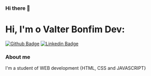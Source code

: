 ### Hi there 👋
# Hi, I'm  o Valter Bonfim Dev:

[![Github Badge](https://img.shields.io/badge/-Github-000?style=flat-square&logo=Github&logoColor=white&link=https://github.com/Valterbonfim)]( https://github.com/Valterbonfim/valterbonfim)
[![Linkedin Badge](https://img.shields.io/badge/-LinkedIn-blue?style=flat-square&logo=Linkedin&logoColor=white&link=https://www.linkedin.com/in/valterbonfim/)](https://www.linkedin.com/in/valter-bonfim-071b64142///)

### About me
I'm a student of WEB development {HTML, CSS and JAVASCRIPT}
